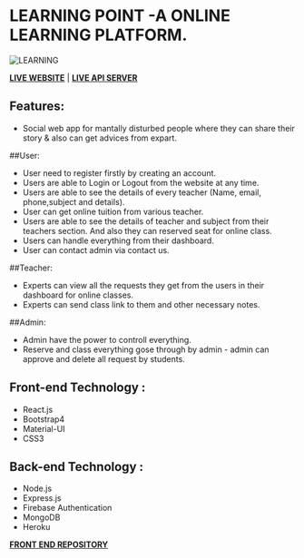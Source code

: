 # LEARNING POINT -A ONLINE LEARNING PLATFORM.

![LEARNING](https://i.ibb.co/swywZr5/Capture.png)

**[LIVE WEBSITE](https://learning-point-e2c61.web.app/)** | **[LIVE API SERVER](https://desolate-meadow-70612.herokuapp.com)**

## Features:
*   Social web app for mantally disturbed people where they can share their story & also can get advices from expart.

##User:
*   User need to register firstly by creating an account.
*   Users are able to Login or Logout from the website at any time.
*   Users are able to see the details of every teacher (Name, email, phone,subject and details).
*   User can get online tuition from various teacher.
*   Users are able to see the details of teacher and subject from their teachers section. And also they can reserved seat for online class.
*   Users can handle everything from their dashboard.
*   User can contact admin via contact us.

##Teacher:
* Experts can view all the requests they get from the users in their dashboard for online classes.
* Experts can send class link to them and other necessary notes.

##Admin:
* Admin have the power to controll everything.
* Reserve and class everything gose through by admin - admin can approve and delete all request by students.


## Front-end Technology :
*   React.js
*   Bootstrap4
*   Material-UI
*   CSS3

## Back-end Technology :
*   Node.js
*   Express.js
*   Firebase Authentication
*   MongoDB
*   Heroku

**[FRONT END REPOSITORY](https://github.com/mozumderTushar/learning-point-client.git)**




